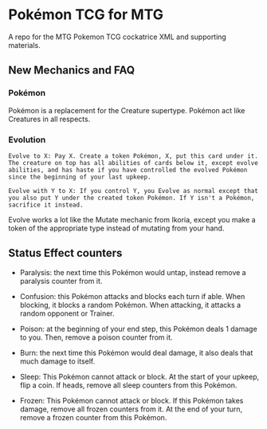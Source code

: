 # Pokémon TCG for MTG
A repo for the MTG Pokemon TCG cockatrice XML  and supporting materials.

## New Mechanics and FAQ

### Pokémon

Pokémon is a replacement for the Creature supertype. Pokémon act like Creatures in all respects.

### Evolution

```
Evolve to X: Pay X. Create a token Pokémon, X, put this card under it. The creature on top has all abilities of cards below it, except evolve abilities, and has haste if you have controlled the evolved Pokémon since the beginning of your last upkeep.

Evolve with Y to X: If you control Y, you Evolve as normal except that you also put Y under the created token Pokémon. If Y isn't a Pokémon, sacrifice it instead.
```

Evolve works a lot like the Mutate mechanic from Ikoria, except you make a token of the appropriate type instead of mutating from your hand.

## Status Effect counters

- Paralysis: the next time this Pokémon would untap, instead remove a paralysis counter from it.

- Confusion: this Pokémon attacks and blocks each turn if able. When blocking, it blocks a random Pokémon. When attacking, it attacks a random opponent or Trainer.

- Poison: at the beginning of your end step, this Pokémon deals 1 damage to you. Then, remove a poison counter from it.

- Burn: the next time this Pokémon would deal damage, it also deals that much damage to itself.

- Sleep: This Pokémon cannot attack or block. At the start of your upkeep, flip a coin. If heads, remove all sleep counters from this Pokémon. 

- Frozen: This Pokémon cannot attack or block. If this Pokémon takes damage, remove all frozen counters from it. At the end of your turn, remove a frozen counter from this Pokémon.